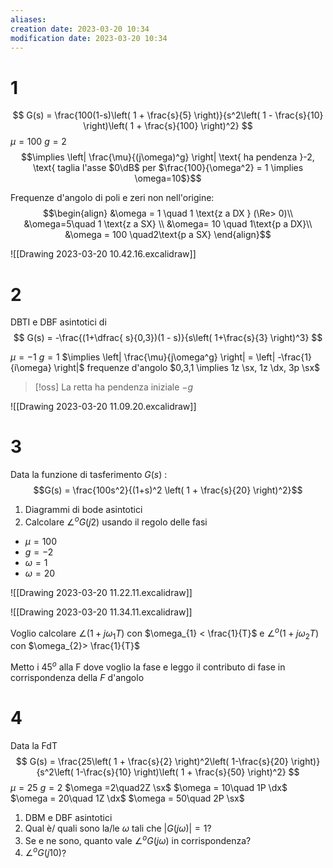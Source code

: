 ```yaml
---
aliases: 
creation date: 2023-03-20 10:34
modification date: 2023-03-20 10:34
---
```

# 1
$$
G(s) = \frac{100(1-s)\left( 1 + \frac{s}{5} \right)}{s^2\left( 1 - \frac{s}{10} \right)\left( 1 + \frac{s}{100} \right)^2}
$$
$\mu = 100$
$g = 2$
$$\implies \left| \frac{\mu}{(j\omega)^g} \right| \text{ ha pendenza }-2, \text{ taglia l'asse $0\dB$ per $\frac{100}{\omega^2} = 1 \implies \omega=10$}$$

Frequenze d'angolo di poli e zeri non nell'origine:
$$\begin{align}
&\omega = 1 \quad 1 \text{z a DX } (\Re> 0)\\
&\omega=5\quad 1 \text{z a SX} \\
&\omega= 10 \quad 1\text{p a DX}\\
&\omega = 100 \quad2\text{p a SX}
\end{align}$$

![[Drawing 2023-03-20 10.42.16.excalidraw]]


# 2
DBTI e DBF asintotici di
$$
G(s) = -\frac{(1+\dfrac{ s}{0,3})(1 - s)}{s\left( 1+\frac{s}{3} \right)^3}
$$

$\mu = -1$
$g = 1$
$\implies \left| \frac{\mu}{j\omega^g} \right| = \left| -\frac{1}{i\omega} \right|$ 
frequenze d'angolo
$0,3,1 \implies 1z \sx, 1z \dx, 3p \sx$


>[!oss]
>La retta ha pendenza iniziale $-g$

![[Drawing 2023-03-20 11.09.20.excalidraw]]

# 3
Data la funzione di tasferimento $G(s)$ :
$$G(s) = \frac{100s^2}{(1+s)^2 \left( 1 + \frac{s}{20} \right)^2}$$
1. Diagrammi di bode asintotici
2. Calcolare $\angle^o  G(j2)$ usando il regolo delle fasi


- $\mu = 100$
- $g = -2$
- $\omega = 1$
- $\omega = 20$

![[Drawing 2023-03-20 11.22.11.excalidraw]]


![[Drawing 2023-03-20 11.34.11.excalidraw]]




Voglio calcolare $\angle (1 + j\omega_{1}T)$ con $\omega_{1} < \frac{1}{T}$
e $\angle^o(1 + j\omega_{2}T)$ con $\omega_{2}> \frac{1}{T}$

Metto i $45^o$ alla F dove voglio la fase e leggo il contributo di fase in corrispondenza della $F$ d'angolo


# 4
Data la FdT
$$
G(s) = \frac{25\left( 1 + \frac{s}{2} \right)^2\left( 1-\frac{s}{20} \right)}{s^2\left( 1-\frac{s}{10} \right)\left( 1 + \frac{s}{50} \right)^2}
$$
$\mu = 25$
$g = 2$
$\omega =2\quad2Z \sx$
$\omega = 10\quad 1P \dx$
$\omega = 20\quad 1Z \dx$
$\omega = 50\quad 2P \sx$


1. DBM e DBF asintotici
2. Qual è/ quali sono la/le $\omega$ tali che $|G(j\omega)| = 1$?
3. Se e ne sono, quanto vale $\angle^o G(j\omega)$ in corrispondenza?
4. $\angle^o G(j10)$?
